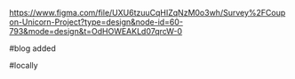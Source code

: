 https://www.figma.com/file/UXU6tzuuCqHIZqNzM0o3wh/Survey%2FCoupon-Unicorn-Project?type=design&node-id=60-793&mode=design&t=OdHOWEAKLd07qrcW-0

#blog added 

#locally